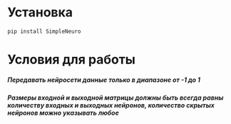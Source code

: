 # Установка
<code>pip install SimpleNeuro</code>

# Условия для работы
<h5>Передавать нейросети данные только в диапазоне от -1 до 1</h5>
<h5>Размеры входной и выходной матрицы должны быть всегда равны количеству входных и выходных нейронов, количество скрытых нейронов можно указывать любое</h5>
